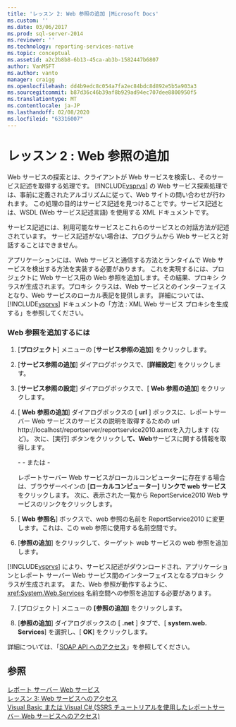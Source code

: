 ```yaml
---
title: 'レッスン 2: Web 参照の追加 |Microsoft Docs'
ms.custom: ''
ms.date: 03/06/2017
ms.prod: sql-server-2014
ms.reviewer: ''
ms.technology: reporting-services-native
ms.topic: conceptual
ms.assetid: a2c2b8b8-6b13-45ca-ab3b-1582447b6807
author: VanMSFT
ms.author: vanto
manager: craigg
ms.openlocfilehash: dd4b9edc8c054a7fa2ec84bdc8d892e5b5a903a3
ms.sourcegitcommit: b87d36c46b39af8b929ad94ec707dee8800950f5
ms.translationtype: MT
ms.contentlocale: ja-JP
ms.lasthandoff: 02/08/2020
ms.locfileid: "63316007"
---
```

# <a name="lesson-2-adding-a-web-reference"></a>レッスン 2 : Web 参照の追加
  Web サービスの探索とは、クライアントが Web サービスを検索し、そのサービス記述を取得する処理です。 
  [!INCLUDE[vsprvs](../includes/vsprvs-md.md)] の Web サービス探索処理では、事前に定義されたアルゴリズムに従って、Web サイトの問い合わせが行われます。 この処理の目的はサービス記述を見つけることです。サービス記述とは、WSDL (Web サービス記述言語) を使用する XML ドキュメントです。  
  
 サービス記述には、利用可能なサービスとこれらのサービスとの対話方法が記述されています。 サービス記述がない場合は、プログラムから Web サービスと対話することはできません。  
  
 アプリケーションには、Web サービスと通信する方法とランタイムで Web サービスを検出する方法を実装する必要があります。 これを実現するには、プロジェクトに Web サービス用の Web 参照を追加します。その結果、プロキシ クラスが生成されます。プロキシ クラスは、Web サービスとのインターフェイスとなり、Web サービスのローカル表記を提供します。 詳細については、[!INCLUDE[vsprvs](../includes/vsprvs-md.md)] ドキュメントの「方法 : XML Web サービス プロキシを生成する」を参照してください。  
  
### <a name="to-add-a-web-reference"></a>Web 参照を追加するには  
  
1.  [**プロジェクト**] メニューの [**サービス参照の追加**] をクリックします。  
  
2.  [**サービス参照の追加**] ダイアログボックスで、[**詳細設定**] をクリックします。  
  
3.  [**サービス参照の設定**] ダイアログボックスで、[ **Web 参照の追加**] をクリックします。  
  
4.  [ **Web 参照の追加**] ダイアログボックスの [ **url** ] ボックスに、レポートサーバー Web サービスのサービスの説明を取得するための url http://localhost/reportserver/reportservice2010.asmxを入力します (など)。 次に、[実行] ボタンをクリックし**て、Web**サービスに関する情報を取得します。  
  
     \- - または -  
  
     レポートサーバー Web サービスがローカルコンピューターに存在する場合は、ブラウザーペインの [**ローカルコンピューター] リンクで web サービス**をクリックします。 次に、表示された一覧から ReportService2010 Web サービスのリンクをクリックします。  
  
5.  [ **Web 参照名**] ボックスで、web 参照の名前を ReportService2010 に変更します。これは、この web 参照に使用する名前空間です。  
  
6.  [**参照の追加**] をクリックして、ターゲット web サービスの web 参照を追加します。  
  
     
  [!INCLUDE[vsprvs](../includes/vsprvs-md.md)] により、サービス記述がダウンロードされ、アプリケーションとレポート サーバー Web サービス間のインターフェイスとなるプロキシ クラスが生成されます。 また、Web 参照が動作するように、<xref:System.Web.Services> 名前空間への参照を追加する必要があります。  
  
7.  [プロジェクト] メニューの **[参照の追加]** をクリックします。  
  
8.  [**参照の追加**] ダイアログボックスの [ **.net** ] タブで、[ **system.web. Services**] を選択し、[ **OK**] をクリックします。  
  
 詳細については、「[SOAP API へのアクセス](../reporting-services/report-server-web-service/accessing-the-soap-api.md)」を参照してください。  
  
## <a name="see-also"></a>参照  
 [レポート サーバー Web サービス](../reporting-services/report-server-web-service/report-server-web-service.md)   
 [レッスン 3: Web サービスへのアクセス](../../2014/tutorials/lesson-3-accessing-the-web-service.md)   
 [Visual Basic または Visual C&#35; &#40;SSRS チュートリアルを使用したレポートサーバー Web サービスへのアクセス&#41;](../../2014/tutorials/access-report-server-web-service-vb-vcsharp-ssrs-tutorial.md)  
  
  
